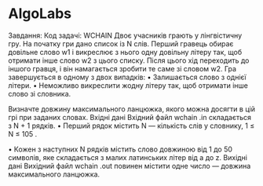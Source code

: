 # AlgoLabs

Завдання:
Код задачi: WCHAIN
Двоє учасникiв грають у лiнгвiстичну гру. На початку гри дано список iз N слiв.
Перший гравець обирає довiльне слово w1 i викреслює з нього одну довiльну лiтеру
так, щоб отримати iнше слово w2 з цього списку. Пiсля цього хiд переходить до
iншого гравця, i вiн намагається зробити те саме зi словом w2.
Гра завершується в одному з двох випадкiв:
• Залишається слово з однiєї лiтери.
• Неможливо викреслити жодну лiтеру так, щоб отримати iнше слово зi словника.

Визначте довжину максимального ланцюжка, якого можна досягти в цiй грi при
заданих словах.
Вхiднi данi
Вхiдний файл wchain .in складається з N + 1 рядкiв.
• Перший рядок мiстить N — кiлькiсть слiв у словнику, 1 ≤ N ≤ 105
.

• Кожен з наступних N рядкiв мiстить слово довжиною вiд 1 до 50 символiв, яке
складається з малих латинських лiтер вiд a до z.
Вихiднi данi
Вихiдний файл wchain .out повинен мiстити одне число — довжина максимального
ланцюжка.
